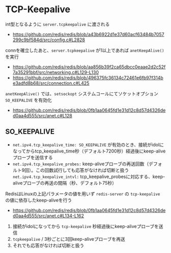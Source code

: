 # TCP-Keepalive

int型となるように `server.tcpkeepalive` に渡される
* https://github.com/redis/redis/blob/a43b6922d1e37d60acf63484b7057299c9bf584d/src/config.c#L2828

connを確立したあと、`server.tcpkeepalive` が1以上であれば `anetKeepAlive()` を実行
* https://github.com/redis/redis/blob/aa856b39f2ca65dbcc0eaae2d2c52f7a35291bbf/src/networking.c#L129-L130
* https://github.com/redis/redis/blob/496375fc36134c72461e6fb97f314be3adfd8b68/src/connection.c#L425

`anetKeepAlive()` では、`setsockopt` システムコールにてソケットオプション `SO_KEEPALIVE` を有効化
* https://github.com/redis/redis/blob/0fb1aa0645fd1e31d12c8d57d4326ded0aa4d555/src/anet.c#L128

## SO_KEEPALIVE
* `net.ipv4.tcp_keepalive_time: SO_KEEPALIVE` が有効のとき、接続がidolになってからtcp_keepalive_time秒（デフォルト7200秒）経過後にkeep-aliveプローブを送信する
* `net.ipv4.tcp_keepalive_probes:` keep-aliveプローブの再送回数（デフォルト9回）。この回数試行しても応答がなければ切断と扱う
`net.ipv4.tcp_keepalive_intvl:` tcp_keepalive_probesに対応する、keep-aliveプローブの再送の間隔（秒、デフォルト75秒）

RedisはLinuxの上記パラメータの値を用いず `redis-server` の `tcp-keepalive` の値に依存したkeep-aliveを行う
* https://github.com/redis/redis/blob/0fb1aa0645fd1e31d12c8d57d4326ded0aa4d555/src/anet.c#L134-L162

1. 接続がidolになってから `tcp-keepalive` 秒経過後にkeep-aliveプローブを送信
2. `tcpkeepalive` / 3秒ごとに3回keep-aliveプローブを再送
3. それでも応答がなければ切断と扱う

